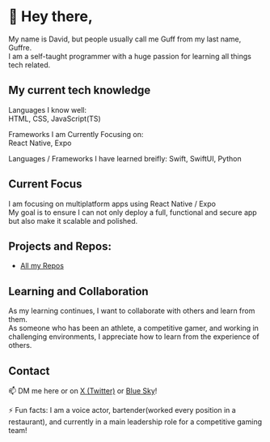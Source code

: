 # 👋 Hey there,

My name is David, but people usually call me Guff from my last name, Guffre. </br>
I am a self-taught programmer with a huge passion for learning all things tech related. 

## My current tech knowledge

Languages I know well: </br>
HTML, CSS, JavaScript(TS)

Frameworks I am Currently Focusing on: </br>
React Native, Expo

Languages / Frameworks I have learned breifly: 
Swift, SwiftUI, Python

## Current Focus

I am focusing on multiplatform apps using React Native / Expo
</br> My goal is to ensure I can not only deploy a full, functional and secure app but also make it scalable and polished.


## Projects and Repos: 
<ul>
   <li><a href="https://github.com/CodeofGuff?tab=repositories" target="_blank">All my Repos</a></li>
</ul>

## Learning and Collaboration

As my learning continues, I want to collaborate with others and learn from them. 
</br>As someone who has been an athlete, a competitive gamer, and working in challenging environments, I appreciate how to learn from the experience of others.


## Contact

📫 DM me here or on <a href="https://x.com/iamguff" target="_blank">X (Twitter)</a> or <a href="https://iamguff.bsky.social" target="_blank">Blue Sky</a>!

⚡ Fun facts: I am a voice actor, bartender(worked every position in a restaurant), and currently in a main leadership role for a competitive gaming team!


<!---
CodeofGuff/CodeofGuff is a ✨ special ✨ repository because its `README.md` (this file) appears on your GitHub profile.
You can click the Preview link to take a look at your changes.
--->
